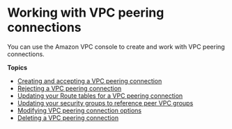 # Working with VPC peering connections<a name="working-with-vpc-peering"></a>

You can use the Amazon VPC console to create and work with VPC peering connections\.

**Topics**
+ [Creating and accepting a VPC peering connection](create-vpc-peering-connection.md)
+ [Rejecting a VPC peering connection](reject-vpc-peering-connection.md)
+ [Updating your Route tables for a VPC peering connection](vpc-peering-routing.md)
+ [Updating your security groups to reference peer VPC groups](vpc-peering-security-groups.md)
+ [Modifying VPC peering connection options](modify-peering-connections.md)
+ [Deleting a VPC peering connection](delete-vpc-peering-connection.md)
